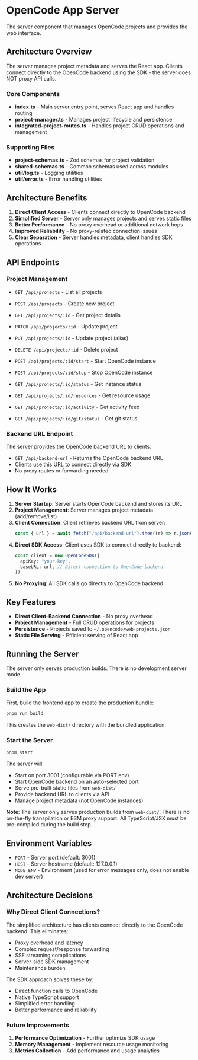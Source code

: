 # OpenCode App Server

The server component that manages OpenCode projects and provides the web interface.

## Architecture Overview

The server manages project metadata and serves the React app. Clients connect directly to the OpenCode backend using the SDK - the server does NOT proxy API calls.

### Core Components

- **index.ts** - Main server entry point, serves React app and handles routing
- **project-manager.ts** - Manages project lifecycle and persistence
- **integrated-project-routes.ts** - Handles project CRUD operations and management

### Supporting Files

- **project-schemas.ts** - Zod schemas for project validation
- **shared-schemas.ts** - Common schemas used across modules
- **util/log.ts** - Logging utilities
- **util/error.ts** - Error handling utilities

## Architecture Benefits

1. **Direct Client Access** - Clients connect directly to OpenCode backend
2. **Simplified Server** - Server only manages projects and serves static files
3. **Better Performance** - No proxy overhead or additional network hops
4. **Improved Reliability** - No proxy-related connection issues
5. **Clear Separation** - Server handles metadata, client handles SDK operations

## API Endpoints

### Project Management

- `GET /api/projects` - List all projects
- `POST /api/projects` - Create new project
- `GET /api/projects/:id` - Get project details
- `PATCH /api/projects/:id` - Update project
- `PUT /api/projects/:id` - Update project (alias)
- `DELETE /api/projects/:id` - Delete project
- `POST /api/projects/:id/start` - Start OpenCode instance
- `POST /api/projects/:id/stop` - Stop OpenCode instance
- `GET /api/projects/:id/status` - Get instance status
- `GET /api/projects/:id/resources` - Get resource usage
- `GET /api/projects/:id/activity` - Get activity feed

- `GET /api/projects/:id/git/status` - Get git status

### Backend URL Endpoint

The server provides the OpenCode backend URL to clients:

- `GET /api/backend-url` - Returns the OpenCode backend URL
- Clients use this URL to connect directly via SDK
- No proxy routes or forwarding needed

## How It Works

1. **Server Startup**: Server starts OpenCode backend and stores its URL
2. **Project Management**: Server manages project metadata (add/remove/list)
3. **Client Connection**: Client retrieves backend URL from server:
   ```typescript
   const { url } = await fetch("/api/backend-url").then((r) => r.json())
   ```
4. **Direct SDK Access**: Client uses SDK to connect directly to backend:
   ```typescript
   const client = new OpenCodeSDK({
     apiKey: "your-key",
     baseURL: url, // Direct connection to OpenCode backend
   })
   ```
5. **No Proxying**: All SDK calls go directly to OpenCode backend

## Key Features

- **Direct Client-Backend Connection** - No proxy overhead
- **Project Management** - Full CRUD operations for projects
- **Persistence** - Projects saved to `~/.opencode/web-projects.json`
- **Static File Serving** - Efficient serving of React app

## Running the Server

The server only serves production builds. There is no development server mode.

### Build the App

First, build the frontend app to create the production bundle:

```bash
pnpm run build
```

This creates the `web-dist/` directory with the bundled application.

### Start the Server

```bash
pnpm start
```

The server will:

- Start on port 3001 (configurable via PORT env)
- Start OpenCode backend on an auto-selected port
- Serve pre-built static files from `web-dist/`
- Provide backend URL to clients via API
- Manage project metadata (not OpenCode instances)

**Note**: The server only serves production builds from `web-dist/`. There is no on-the-fly transpilation or ESM proxy support. All TypeScript/JSX must be pre-compiled during the build step.

## Environment Variables

- `PORT` - Server port (default: 3001)
- `HOST` - Server hostname (default: 127.0.0.1)
- `NODE_ENV` - Environment (used for error messages only, does not enable dev server)

## Architecture Decisions

### Why Direct Client Connections?

The simplified architecture has clients connect directly to the OpenCode backend. This eliminates:

- Proxy overhead and latency
- Complex request/response forwarding
- SSE streaming complications
- Server-side SDK management
- Maintenance burden

The SDK approach solves these by:

- Direct function calls to OpenCode
- Native TypeScript support
- Simplified error handling
- Better performance and reliability

### Future Improvements

1. **Performance Optimization** - Further optimize SDK usage
2. **Memory Management** - Implement resource usage monitoring
3. **Metrics Collection** - Add performance and usage analytics
